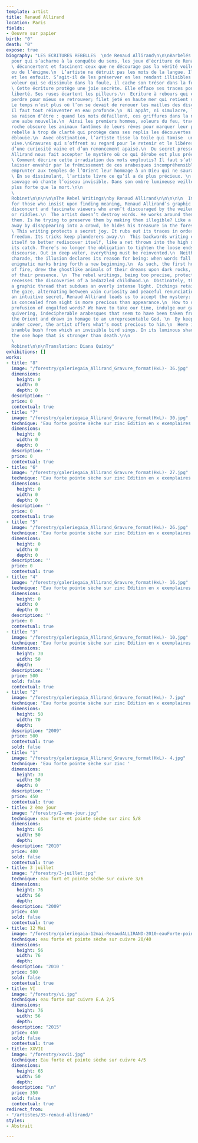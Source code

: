 ```yaml
---
template: artist
title: Renaud Allirand
location: Paris
fields:
- Oeuvre sur papier
birth: "0"
death: "0"
expose: true
biography: "LES ECRITURES REBELLES  \nde Renaud Allirand\n\n\nBarbelés infranchissables
  pour qui s’acharne à la conquête du sens, les jeux d’écriture de Renaud Allirand
  \ déconcertent et fascinent ceux que ne décourage pas la vérité voilée du poème
  ou de l’énigme.\n  L’artiste ne détruit pas les mots de la langue. Il les contourne
  et les enfouit. S’agit-il de les préserver en les rendant illisibles ? Comme un
  voleur qui se dissimule dans la foule, il cache son trésor dans la forêt des signes.\n
  \ Cette écriture protège une joie secrète. Elle efface ses traces pour sauver sa
  liberté. Ses ruses écartent les pilleurs.\n  Ecriture à rebours qui exulte de se
  perdre pour mieux se retrouver; filet jeté en haute mer qui retient sa capture.
  Le temps n’est plus où l’on se devait de renouer les mailles des discours galvaudés.
  Il faut tout réinventer en eau profonde.\n  Ni appât, ni simulacre, le leurre proclame
  sa raison d’être : quand les mots défaillent, ces griffures dans la nuit creusent
  une aube nouvelle.\n  Ainsi les premiers hommes, voleurs du feu, traçaient sur la
  roche obscure les animaux fantômes de leurs rêves pour marquer leur passage.\n  Ecriture
  rebelle à trop de clarté qui protège dans ses replis les découvertes de l’enfance
  éblouie.\n  Avec obstination, l’artiste tisse la toile qui tamise  une lumière trop
  vive.\nGravures qui s’offrent au regard pour le retenir et le libérer; alternance
  d’une curiosité vaine et d’un renoncement apaisé.\n  Du secret pressenti, Renaud
  Allirand nous fait accepter le mystère où ce qui dérobe est plus précieux que l’apparence.\n
  \ Comment décrire cette irradiation des mots engloutis? Il faut s’attarder et se
  laisser envahir par le frémissement de ces arabesques incompréhensibles qui semblent
  emprunter aux temples de l’Orient leur hommage à un Dieu qui ne saurait être représenté.\n
  \ En se dissimulant, l’artiste livre ce qu’il a de plus précieux. \n  Voici le roncier
  sauvage où chante l’oiseau invisible. Dans son ombre lumineuse veille l’espérance
  plus forte que la mort.\n\n                                                                                  \n
  \                                                                          Jacques
  Robinet\n\n\n\n\nThe Rebel Writings\nby Renaud Allirand\n\n\n\n\n  Impenetrable
  for those who insist upon finding meaning, Renaud Allirand’s graphic writings both
  disconcert and fascinate viewers who aren’t discouraged by the veiled truth of poems
  or riddles.\n  The artist doesn’t destroy words. He works around them and buries
  them. Is he trying to preserve them by making them illegible? Like a thief who gets
  away by disappearing into a crowd, he hides his treasure in the forest of signs.\n
  \ This writing protects a secret joy. It rubs out its traces in order to save its
  freedom. Its tricks keep plunderers away.\n  This backwards writing exults in losing
  itself to better rediscover itself, like a net thrown into the high seas that retains
  its catch. There’s no longer the obligation to tighten the loose ends of clichéd
  discourse. Out in deep water, everything must be reinvented.\n  Neither bate nor
  charade, the illusion declares its reason for being: when words fall short, these
  enigmatic marks bring forth a new beginning.\n  As such, the first humans, pillagers
  of fire, drew the ghostlike animals of their dreams upon dark rocks, leaving a trace
  of their presence. \n  The rebel writings, being too precise, protect within their
  recesses the discoveries of a bedazzled childhood.\n  Obstinately, the artist spins
  a graphic thread that subdues an overly intense light. Etchings retain and liberate
  the gaze, alternating between vain curiosity and peaceful renunciation.\n  Out of
  an intuitive secret, Renaud Allirand leads us to accept the mystery: that which
  is concealed from sight is more precious than appearance.\n  How to describe this
  profusion of engulfed words? We have to take our time, indulge our gaze in these
  quivering, indecipherable arabesques that seem to have been taken from temples of
  the Orient and drawn in homage to an unrepresentable God. \n  By keeping himself
  under cover, the artist offers what’s most precious to him.\n  Here is the wild
  bramble bush from which an invisible bird sings. In its luminous shadow there lingers
  the one hope that is stronger than death.\n\n                                                                                  \n
  \                                                                          Jacques
  Robinet\n\n\nTranslation: Diana Quinby"
exhibitions: []
works:
- title: "8"
  image: "/forestry/galeriegaia_Allirand_Gravure_format(HxL)- 36.jpg"
  dimensions:
    height: 0
    width: 0
    depth: 0
  description: ''
  price: 0
  contextual: true
- title: "7"
  image: "/forestry/galeriegaia_Allirand_Gravure_format(HxL)- 30.jpg"
  technique: 'Eau forte pointe sèche sur zinc Edition en x exemplaires '
  dimensions:
    height: 0
    width: 0
    depth: 0
  description: ''
  price: 0
  contextual: true
- title: "6"
  image: "/forestry/galeriegaia_Allirand_Gravure_format(HxL)- 27.jpg"
  technique: 'Eau forte pointe sèche sur zinc Edition en x exemplaires '
  dimensions:
    height: 0
    width: 0
    depth: 0
  description: ''
  price: 0
  contextual: true
- title: "5"
  image: "/forestry/galeriegaia_Allirand_Gravure_format(HxL)- 26.jpg"
  technique: 'Eau forte pointe sèche sur zinc Edition en x exemplaires '
  dimensions:
    height: 0
    width: 0
    depth: 0
  description: ''
  price: 0
  contextual: true
- title: "4"
  image: "/forestry/galeriegaia_Allirand_Gravure_format(HxL)- 16.jpg"
  technique: 'Eau forte pointe sèche sur zinc Edition en x exemplaires '
  dimensions:
    height: 0
    width: 0
    depth: 0
  description: ''
  price: 0
  contextual: true
- title: "3"
  image: "/forestry/galeriegaia_Allirand_Gravure_format(HxL)- 10.jpg"
  technique: 'Eau forte pointe sèche sur zinc Edition en x exemplaires '
  dimensions:
    height: 70
    width: 50
    depth: 
  description: ''
  price: 500
  sold: false
  contextual: true
- title: "2"
  image: "/forestry/galeriegaia_Allirand_Gravure_format(HxL)- 7.jpg"
  technique: 'Eau forte pointe sèche sur zinc Edition en x exemplaires '
  dimensions:
    height: 50
    width: 70
    depth: 
  description: "2009"
  price: 500
  contextual: true
  sold: false
- title: "1"
  image: "/forestry/galeriegaia_Allirand_Gravure_format(HxL)- 4.jpg"
  technique: 'Eau forte pointe sèche sur zinc '
  dimensions:
    height: 70
    width: 50
    depth: 0
  description: ''
  price: 450
  contextual: true
- title: 2 ème jour
  image: "/forestry/2-eme-jour.jpg"
  technique: eau forte et pointe sèche sur zinc 5/8
  dimensions:
    height: 65
    width: 50
    depth: 
  description: "2010"
  price: 400
  sold: false
  contextual: true
- title: 3 juillet
  image: "/forestry/3-juillet.jpg"
  technique: eau fort et pointe sèche sur cuivre 3/6
  dimensions:
    height: 76
    width: 56
    depth: 
  description: "2009"
  price: 450
  sold: false
  contextual: true
- title: 12 Mai
  image: "/forestry/galeriegaia-12mai-RenaudALLIRAND-2010-eauForte-pointeSecheSurCuivre-40x50cm.jpeg"
  technique: eau forte et pointe sèche sur cuivre 20/40
  dimensions:
    height: 56
    width: 76
    depth: 
  description: '2010 '
  price: 500
  sold: false
  contextual: true
- title: VI
  image: "/forestry/vi.jpg"
  technique: eau forte sur cuivre E.A 2/5
  dimensions:
    height: 76
    width: 56
    depth: 
  description: "2015"
  price: 450
  sold: false
  contextual: true
- title: XXVII
  image: "/forestry/xxvii.jpg"
  technique: Eau forte et pointe sèche sur cuivre 4/5
  dimensions:
    height: 65
    width: 50
    depth: 
  description: "\n"
  price: 350
  sold: false
  contextual: true
redirect_from:
- "/artistes/35-renaud-allirand/"
styles:
- Abstrait

---
```

